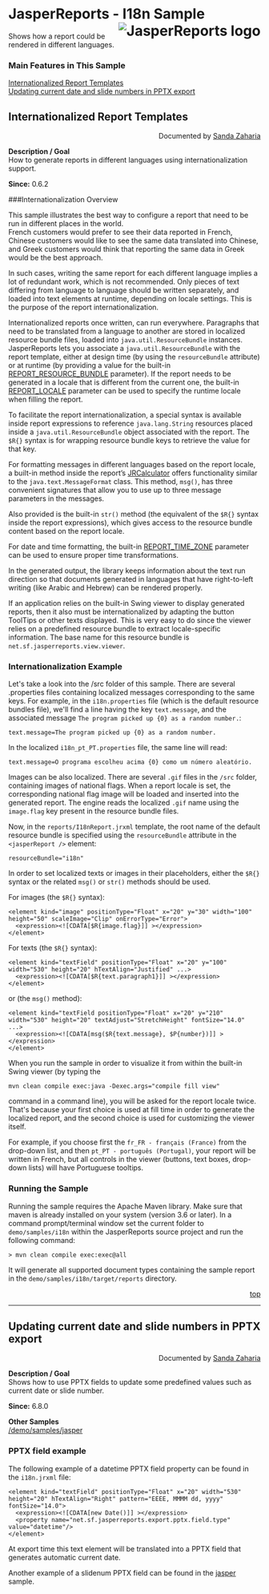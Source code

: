 
# <a name='top'>JasperReports</a> - I18n Sample <img src="https://jasperreports.sourceforge.net/resources/jasperreports.svg" alt="JasperReports logo" align="right"/>
Shows how a report could be rendered in different languages.

### Main Features in This Sample

[Internationalized Report Templates](#i18n)\
[Updating current date and slide numbers in PPTX export](#pptxfields)

## <a name='i18n'>Internationalized</a> Report Templates
<div align="right">Documented by <a href='mailto:shertage@users.sourceforge.net'>Sanda Zaharia</a></div>

**Description / Goal**\
How to generate reports in different languages using internationalization support.

**Since:** 0.6.2

###Internationalization Overview

This sample illustrates the best way to configure a report that need to be run in different places in the world.\
French customers would prefer to see their data reported in French, Chinese customers would like to see the same data translated into Chinese, and Greek customers would think that reporting the same data in Greek would be the best approach.

In such cases, writing the same report for each different language implies a lot of redundant work, which is not recommended. Only pieces of text differing from language to language should be written separately, and loaded into text elements at runtime, depending on locale settings. This is the purpose of the report internationalization.

Internationalized reports once written, can run everywhere. Paragraphs that need to be translated from a language to another are stored in localized resource bundle files, loaded into `java.util.ResourceBundle` instances. JasperReports lets you associate a `java.util.ResourceBundle` with the report template, either at design time (by using the `resourceBundle` attribute) or at runtime (by providing a value for the built-in [REPORT_RESOURCE_BUNDLE](https://jasperreports.sourceforge.net/api/net/sf/jasperreports/engine/JRParameter.html#REPORT_RESOURCE_BUNDLE) parameter). If the report needs to be generated in a locale that is different from the current one, the built-in [REPORT_LOCALE](https://jasperreports.sourceforge.net/api/net/sf/jasperreports/engine/JRParameter.html#REPORT_LOCALE) parameter can be used to specify the runtime locale when filling the report.

To facilitate the report internationalization, a special syntax is available inside report expressions to reference `java.lang.String` resources placed inside a `java.util.ResourceBundle` object associated with the report. The `$R{}` syntax is for wrapping resource bundle keys to retrieve the value for that key.

For formatting messages in different languages based on the report locale, a built-in method inside the report’s [JRCalculator](https://jasperreports.sourceforge.net/api/net/sf/jasperreports/engine/fill/JRCalculator.html) offers functionality similar to the `java.text.MessageFormat` class. This method, `msg()`, has three convenient signatures that allow you to use up to three message parameters in the messages.

Also provided is the built-in `str()` method (the equivalent of the `$R{}` syntax inside the report expressions), which gives access to the resource bundle content based on the report locale.

For date and time formatting, the built-in [REPORT_TIME_ZONE](https://jasperreports.sourceforge.net/api/net/sf/jasperreports/engine/JRParameter.html#REPORT_TIME_ZONE) parameter can be used to ensure proper time transformations.

In the generated output, the library keeps information about the text run direction so that documents generated in languages that have right-to-left writing (like Arabic and Hebrew) can be rendered properly.

If an application relies on the built-in Swing viewer to display generated reports, then it also must be internationalized by adapting the button ToolTips or other texts displayed. This is very easy to do since the viewer relies on a predefined resource bundle to extract locale-specific information. The base name for this resource bundle is `net.sf.jasperreports.view.viewer`.

### Internationalization Example

Let's take a look into the /src folder of this sample. There are several .properties files containing localized messages corresponding to the same keys. For example, in the `i18n.properties` file (which is the default resource bundles file), we'll find a line having the key `text.message`, and the associated message `The program picked up {0} as a random number.`:
```
text.message=The program picked up {0} as a random number.
```
In the localized `i18n_pt_PT.properties` file, the same line will read:
```
text.message=O programa escolheu acima {0} como um número aleatório.
```
Images can be also localized. There are several `.gif` files in the `/src` folder, containing images of national flags. When a report locale is set, the corresponding national flag image will be loaded and inserted into the generated report. The engine reads the localized `.gif` name using the `image.flag` key present in the resource bundle files.

Now, in the `reports/I18nReport.jrxml` template, the root name of the default resource bundle is specified using the `resourceBundle` attribute in the `<jasperReport />` element:
```
resourceBundle="i18n"
```
In order to set localized texts or images in their placeholders, either the `$R{}` syntax or the related `msg()` or `str()` methods should be used.

For images (the `$R{}` syntax):
```
<element kind="image" positionType="Float" x="20" y="30" width="100" height="50" scaleImage="Clip" onErrorType="Error">
  <expression><![CDATA[$R{image.flag}]] ></expression>
</element>
```
For texts (the `$R{}` syntax):
```
<element kind="textField" positionType="Float" x="20" y="100" width="530" height="20" hTextAlign="Justified" ...>
  <expression><![CDATA[$R{text.paragraph1}]] ></expression>
</element>
```
or (the `msg()` method):
```
<element kind="textField positionType="Float" x="20" y="210" width="530" height="20" textAdjust="StretchHeight" fontSize="14.0" ...>
  <expression><![CDATA[msg($R{text.message}, $P{number})]] ></expression>
</element>
```
When you run the sample in order to visualize it from within the built-in Swing viewer (by typing the 
```
mvn clean compile exec:java -Dexec.args="compile fill view"
```
command in a command line), you will be asked for the report locale twice. That's because your first choice is used at fill time in order to generate the localized report, and the second choice is used for customizing the viewer itself.

For example, if you choose first the `fr_FR - français (France)` from the drop-down list, and then `pt_PT - português (Portugal)`, your report will be written in French, but all controls in the viewer (buttons, text boxes, drop-down lists) will have Portuguese tooltips.

### Running the Sample

Running the sample requires the Apache Maven library. Make sure that maven is already installed on your system (version 3.6 or later).
In a command prompt/terminal window set the current folder to `demo/samples/i18n` within the JasperReports source project and run the following command:
```
> mvn clean compile exec:exec@all
```
It will generate all supported document types containing the sample report in the `demo/samples/i18n/target/reports` directory.

<div align="right"><a href='#top'>top</a></div>

---

## <a name='pptxfields'>Updating</a> current date and slide numbers in PPTX export
<div align="right">Documented by <a href='mailto:shertage@users.sourceforge.net'>Sanda Zaharia</a></div>

**Description / Goal**\
Shows how to use PPTX fields to update some predefined values such as current date or slide number.

**Since:** 6.8.0

**Other Samples**\
[/demo/samples/jasper](../jasper/README.md)

### PPTX field example

The following example of a datetime PPTX field property can be found in the `i18n.jrxml` file:
```
<element kind="textField" positionType="Float" x="20" width="530" height="20" hTextAlign="Right" pattern="EEEE, MMMM dd, yyyy" fontSize="14.0">
  <expression><![CDATA[new Date()]] ></expression>
  <property name="net.sf.jasperreports.export.pptx.field.type" value="datetime"/>
</element>
```
At export time this text element will be translated into a PPTX field that generates automatic current date.

Another example of a slidenum PPTX field can be found in the [jasper]((../jasper/README.md)) sample.
